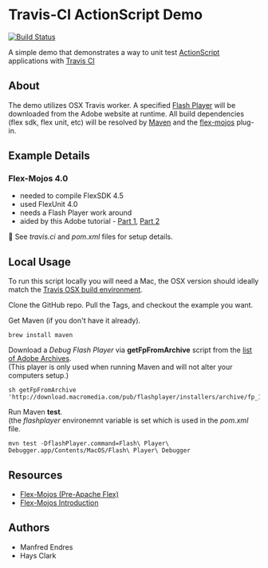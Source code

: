 # Travis-CI ActionScript Demo

[![Build Status](https://api.travis-ci.org/Larusso/travis-CI-actionscript-demo.svg?branch=flexmojos4.0)](https://travis-ci.org/Larusso/travis-CI-actionscript-demo)

A simple demo that demonstrates a way to unit test [ActionScript](http://en.wikipedia.org/wiki/ActionScript) applications with [Travis CI](http://travis-ci.org)

## About
The demo utilizes OSX Travis worker.  A specified [Flash Player](http://www.adobe.com/products/flashplayer.html) will be downloaded from the Adobe website at runtime. All build dependencies (flex sdk, flex unit, etc) will be resolved by [Maven](http://maven.apache.org/) and the [flex-mojos](http://code.google.com/p/flex-mojos/) plug-in.

## Example Details

### Flex-Mojos 4.0

  * needed to compile FlexSDK 4.5
  * used FlexUnit 4.0
  * needs a Flash Player work around
  * aided by this Adobe tutorial - [Part 1](http://www.adobe.com/devnet/flex/articles/flex-maven-flexmojos-pt1.html), [Part 2](http://www.adobe.com/devnet/flex/articles/flex-maven-flexmojos-pt2.html)

:blue_book: See _travis.ci_ and _pom.xml_ files for setup details.

## Local Usage
To run this script locally you will need a Mac, the OSX version should ideally match the [Travis OSX build environment](http://docs.travis-ci.com/user/osx-ci-environment).

Clone the GitHub repo. Pull the Tags, and checkout the example you want.

Get Maven (if you don't have it already).

```
brew install maven
```

Download a _Debug Flash Player_ via **getFpFromArchive** script from the [list of Adobe Archives](http://helpx.adobe.com/flash-player/kb/archived-flash-player-versions.html).  
(This 
player is only used when running Maven and will not alter your computers setup.)

```
sh getFpFromArchive 'http://download.macromedia.com/pub/flashplayer/installers/archive/fp_11.7.700.225_archive.zip'
```

Run Maven **test**.  
(the _flashplayer_ environemnt variable is set which is used in the _pom.xml_ file.

```
mvn test -DflashPlayer.command=Flash\ Player\ Debugger.app/Contents/MacOS/Flash\ Player\ Debugger
```

## Resources

 * [Flex-Mojos (Pre-Apache Flex)](http://code.google.com/p/flex-mojos/)
 * [Flex-Mojos Introduction](https://github.com/justinjmoses/flexmojos-introduction)

## Authors

 * Manfred Endres
 * Hays Clark
 